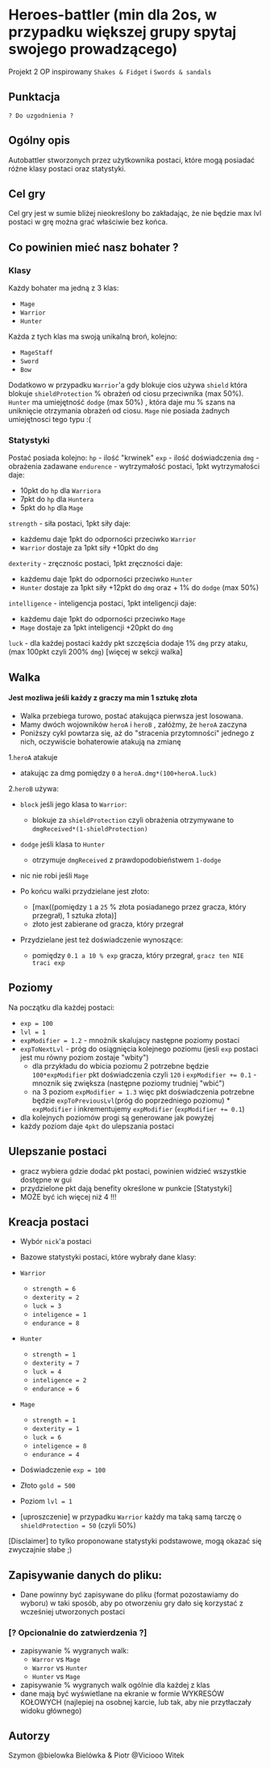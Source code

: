# Heroes-battler (min dla 2os, w przypadku większej grupy spytaj swojego prowadzącego)
Projekt 2 OP inspirowany `Shakes & Fidget` i `Swords & sandals`

## Punktacja
`? Do uzgodnienia ?`

## Ogólny opis
Autobattler stworzonych przez użytkownika postaci, które mogą posiadać różne klasy postaci oraz statystyki.

## Cel gry 
Cel gry jest w sumie bliżej nieokreślony bo zakładając, że nie będzie max lvl postaci w grę można grać właściwie bez końca.

## Co powinien mieć nasz bohater ?

### Klasy
Każdy bohater ma jedną z 3 klas:
- `Mage`
- `Warrior`
- `Hunter`

Każda z tych klas ma swoją unikalną broń, kolejno:
- `MageStaff`
- `Sword`
- `Bow`
 
Dodatkowo w przypadku `Warrior`'a gdy blokuje cios używa `shield` która blokuje `shieldProtection` % obrażeń od ciosu przeciwnika (max 50%).
`Hunter` ma umiejętność `dodge`  (max 50%) , która daje mu % szans na uniknięcie otrzymania obrażeń od ciosu.
`Mage` nie posiada żadnych umiejętnosci tego typu :(

### Statystyki

Postać posiada kolejno:
`hp` - ilość "krwinek"
`exp` - ilość doświadczenia
`dmg` - obrażenia zadawane
`endurence` - wytrzymałość postaci, 1pkt wytrzymałości daje:
  - 10pkt do `hp` dla `Warriora`
  - 7pkt do `hp` dla `Huntera`
  - 5pkt do `hp` dla `Mage`
 
 `strength` - siła postaci, 1pkt siły daje:
 - każdemu daje 1pkt do odporności przeciwko `Warrior`
 - `Warrior` dostaje za 1pkt siły +10pkt do `dmg`
 
 `dexterity` - zręcznośc postaci, 1pkt zręczności daje:
 - każdemu daje 1pkt do odporności przeciwko `Hunter`
 - `Hunter` dostaje za 1pkt siły +12pkt do `dmg` oraz + 1% do `dodge` (max 50%)
 
 `intelligence` - inteligencja postaci, 1pkt inteligencji daje:
  - każdemu daje 1pkt do odporności przeciwko `Mage`
 - `Mage` dostaje za 1pkt inteligencji +20pkt do `dmg`
 
 `luck` - dla każdej postaci każdy pkt szczęścia dodaje 1% `dmg` przy ataku, (max 100pkt czyli 200% `dmg`) [więcej w sekcji walka]
 
## Walka
#### Jest mozliwa jeśli każdy z graczy ma min 1 sztukę złota
- Walka przebiega turowo, postać atakująca pierwsza jest losowana.
- Mamy dwóch wojowników `heroA` i `heroB` , załóżmy, że `heroA` zaczyna
- Poniższy cykl powtarza się, aż do "stracenia przytomności" jednego z nich, oczywiście bohaterowie atakują na zmianę

 1.`heroA` atakuje 
  - atakując za dmg pomiędzy `0` a `heroA.dmg*(100+heroA.luck)` 

 2.`heroB` używa:
  - `block` jeśli jego klasa to `Warrior`:
    - blokuje za `shieldProtection` czyli obrażenia otrzymywane to `dmgReceived*(1-shieldProtection)`
  - `dodge` jeśli klasa to `Hunter`
    - otrzymuje `dmgReceived` z prawdopodobieństwem `1-dodge`
  -  nic nie robi jeśli `Mage`

 - Po końcu walki przydzielane jest złoto:
   - [max((pomiędzy `1` a `25` % złota posiadanego przez gracza, który przegrał), 1 sztuka złota)]
   - złoto jest zabierane od gracza, który przegrał

 - Przydzielane jest też doświadczenie wynoszące:
   - pomiędzy `0.1 a 10 % exp` gracza, który przegrał, `gracz ten NIE traci exp`

 ## Poziomy
 Na początku dla każdej postaci:
 - `exp = 100` 
 - `lvl = 1` 
 - `expModifier = 1.2` - mnożnik skalujacy następne poziomy postaci
 - `expToNextLvl` - próg do osiągnięcia kolejnego poziomu (jesli `exp` postaci jest mu równy poziom zostaje "wbity")
   - dla przykładu do wbicia poziomu 2 potrzebne będzie `100*expModifier` pkt doświadczenia czyli `120` i `expModifier += 0.1` - mnoznik się zwiększa (następne poziomy trudniej "wbić")
   - na 3 poziom `expModifier = 1.3` więc pkt doświadczenia potrzebne będzie `expToPreviousLvl`(próg do poprzedniego poziomu) * `expModifier` i inkrementujemy `expModifier` (`expModifier += 0.1`)
 - dla kolejnych poziomów progi są generowane jak powyżej
 - każdy poziom daje `4pkt` do ulepszania postaci

 ## Ulepszanie postaci
 - gracz wybiera gdzie dodać pkt postaci, powinien widzieć wszystkie dostępne w gui
  - przydzielone pkt dają benefity określone w punkcie [Statystyki]
  - MOŻE być ich więcej niż 4 !!!

 ## Kreacja postaci
  - Wybór `nick`'a postaci
  - Bazowe statystyki postaci, które wybrały dane klasy:

  - `Warrior`
    - `strength = 6`
    - `dexterity = 2`
    - `luck = 3`
    - `inteligence = 1`
    - `endurance = 8`

  - `Hunter`
    - `strength = 1`
    - `dexterity = 7`
    - `luck = 4`
    - `inteligence = 2`
    - `endurance = 6`

  - `Mage`
    - `strength = 1`
    - `dexterity = 1`
    - `luck = 6`
    - `inteligence = 8`
    - `endurance = 4`

  - Doświadczenie `exp = 100`
  - Złoto `gold = 500`
  - Poziom `lvl = 1`
  - [uproszczenie] w przypadku `Warrior` każdy ma taką samą tarczę o `shieldProtection = 50` (czyli 50%)

  [Disclaimer] to tylko proponowane statystyki podstawowe, mogą okazać się zwyczajnie słabe ;)

  ## Zapisywanie danych do pliku:
  - Dane powinny być zapisywane do pliku (format pozostawiamy do wyboru) w taki sposób, aby po otworzeniu gry dało się korzystać z wcześniej utworzonych postaci
  
  ### [? Opcionalnie do zatwierdzenia ?] 
  - zapisywanie % wygranych walk:
    - `Warror` vs `Mage`
    - `Warror` vs `Hunter`
    - `Hunter` vs `Mage`
  - zapisywanie % wygranych walk ogólnie dla każdej z klas
  - dane mają być wyświetlane na ekranie w formie WYKRESÓW KOŁOWYCH (najlepiej na osobnej karcie, lub tak, aby  nie przytłaczały widoku głównego)
   
 Autorzy
 -------
 Szymon @bielowka Bielówka & Piotr @Viciooo Witek
 
 
 
 
